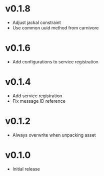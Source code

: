 # v0.1.8
* Adjust jackal constraint
* Use common uuid method from carnivore

# v0.1.6
* Add configurations to service registration

# v0.1.4
* Add service registration
* Fix message ID reference

# v0.1.2
* Always overwrite when unpacking asset

# v0.1.0
* Initial release
